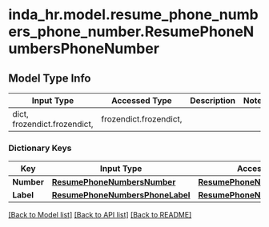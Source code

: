 # inda_hr.model.resume_phone_numbers_phone_number.ResumePhoneNumbersPhoneNumber

## Model Type Info
Input Type | Accessed Type | Description | Notes
------------ | ------------- | ------------- | -------------
dict, frozendict.frozendict,  | frozendict.frozendict,  |  | 

### Dictionary Keys
Key | Input Type | Accessed Type | Description | Notes
------------ | ------------- | ------------- | ------------- | -------------
**Number** | [**ResumePhoneNumbersNumber**](ResumePhoneNumbersNumber.md) | [**ResumePhoneNumbersNumber**](ResumePhoneNumbersNumber.md) |  | [optional] 
**Label** | [**ResumePhoneNumbersPhoneLabel**](ResumePhoneNumbersPhoneLabel.md) | [**ResumePhoneNumbersPhoneLabel**](ResumePhoneNumbersPhoneLabel.md) |  | [optional] 

[[Back to Model list]](../../README.md#documentation-for-models) [[Back to API list]](../../README.md#documentation-for-api-endpoints) [[Back to README]](../../README.md)


